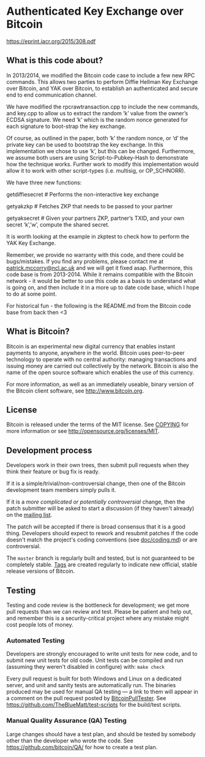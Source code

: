 Authenticated Key Exchange over Bitcoin
================================

https://eprint.iacr.org/2015/308.pdf


What is this code about? 
----------------

In 2013/2014, we modified the Bitcoin code case to include a few new RPC commands. This allows two parties to perform Diffie Hellman Key Exchange over Bitcoin, and YAK over Bitcoin, to establish an authenticated and secure end to end communication channel. 

We have modified the rpcrawtransaction.cpp to include the new commands, and key.cpp to allow us to extract the random ‘k’ value from the owner’s ECDSA signature. We need ‘k’ which is the random nonce generated for each signature to boot-strap the key exchange. 

Of course, as outlined in the paper, both ‘k’ the random nonce, or ‘d’ the private key can be used to bootstrap the key exchange. In this implementation we chose to use ‘k’, but this can be changed. Furthermore, we assume both users are using Script-to-Pubkey-Hash to demonstrate how the technique works. Further work to modify this implementation would allow it to work with other script-types (i.e. multisig, or OP_SCHNORR). 

We have three new functions:

getdiffiesecret # Performs the non-interactive key exchange

getyakzkp # Fetches ZKP that needs to be passed to your partner

getyaksecret # Given your partners ZKP, partner’s TXID, and your own secret ‘k’,’w’, compute the shared secret. 

It is worth looking at the example in zkptest to check how to perform the YAK Key Exchange.

Remember, we provide no warranty with this code, and there could be bugs/mistakes. If you find any problems, please contact me at patrick.mccorry@ncl.ac.uk and we will get it fixed asap. Furthermore, this code base is from 2013-2014. While it remains compatible with the Bitcoin network - it would be better to use this code as a basis to understand what is going on, and then include it in a more up to date code base, which I hope to do at some point. 

For historical fun - the following is the README.md from the Bitcoin code base from back then <3


What is Bitcoin?
----------------

Bitcoin is an experimental new digital currency that enables instant payments to
anyone, anywhere in the world. Bitcoin uses peer-to-peer technology to operate
with no central authority: managing transactions and issuing money are carried
out collectively by the network. Bitcoin is also the name of the open source
software which enables the use of this currency.

For more information, as well as an immediately useable, binary version of
the Bitcoin client software, see http://www.bitcoin.org.

License
-------

Bitcoin is released under the terms of the MIT license. See [COPYING](COPYING) for more
information or see http://opensource.org/licenses/MIT.

Development process
-------------------

Developers work in their own trees, then submit pull requests when they think
their feature or bug fix is ready.

If it is a simple/trivial/non-controversial change, then one of the Bitcoin
development team members simply pulls it.

If it is a *more complicated or potentially controversial* change, then the patch
submitter will be asked to start a discussion (if they haven't already) on the
[mailing list](http://sourceforge.net/mailarchive/forum.php?forum_name=bitcoin-development).

The patch will be accepted if there is broad consensus that it is a good thing.
Developers should expect to rework and resubmit patches if the code doesn't
match the project's coding conventions (see [doc/coding.md](doc/coding.md)) or are
controversial.

The `master` branch is regularly built and tested, but is not guaranteed to be
completely stable. [Tags](https://github.com/bitcoin/bitcoin/tags) are created
regularly to indicate new official, stable release versions of Bitcoin.

Testing
-------

Testing and code review is the bottleneck for development; we get more pull
requests than we can review and test. Please be patient and help out, and
remember this is a security-critical project where any mistake might cost people
lots of money.

### Automated Testing

Developers are strongly encouraged to write unit tests for new code, and to
submit new unit tests for old code. Unit tests can be compiled and run (assuming they weren't disabled in configure) with: `make check`

Every pull request is built for both Windows and Linux on a dedicated server,
and unit and sanity tests are automatically run. The binaries produced may be
used for manual QA testing — a link to them will appear in a comment on the
pull request posted by [BitcoinPullTester](https://github.com/BitcoinPullTester). See https://github.com/TheBlueMatt/test-scripts
for the build/test scripts.

### Manual Quality Assurance (QA) Testing

Large changes should have a test plan, and should be tested by somebody other
than the developer who wrote the code.
See https://github.com/bitcoin/QA/ for how to create a test plan.

